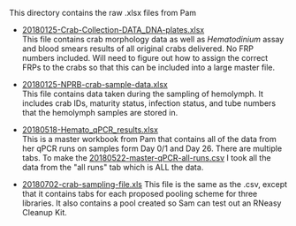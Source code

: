 This directory contains the raw .xlsx files from Pam 

- [20180125-Crab-Collection-DATA_DNA-plates.xlsx](https://github.com/RobertsLab/project-crab/blob/master/data/20180125-Crab-Collection-DATA_DNA-plates.xlsx)     
This file contains crab morphology data as well as _Hematodinium_ assay and blood smears results of all original crabs delivered. No FRP numbers included. Will need to figure out how to assign the correct FRPs to the crabs so that this can be included into a large master file. 

- [20180125-NPRB-crab-sample-data.xlsx](https://github.com/RobertsLab/project-crab/blob/master/data/20180125-NPRB-crab-sample-data.xlsx)   
This file contains data taken during the sampling of hemolymph. It includes crab IDs, maturity status, infection status, and tube numbers that the hemolymph samples are stored in.

- [20180518-Hemato_qPCR_results.xlsx](https://github.com/RobertsLab/project-crab/blob/master/data/20180518-Hemato_qPCR_results.xlsx)     
This is a master workbook from Pam that contains all of the data from her qPCR runs on samples form Day 0/1 and Day 26. There are multiple tabs. To make the [20180522-master-qPCR-all-runs.csv](https://raw.githubusercontent.com/RobertsLab/project-crab/master/data/20180522-master-qPCR-all-runs.csv) I took all the data from the "all runs" tab which is ALL the data. 

- [20180702-crab-sampling-file.xls](https://github.com/RobertsLab/project-crab/blob/master/data/20180702-crab-sampling-file.xls)
This file is the same as the .csv, except that it contains tabs for each proposed pooling scheme for three libraries. It also contains a pool created so Sam can test out an RNeasy Cleanup Kit. 
